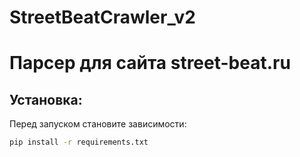 # StreetBeatCrawler_v2
# Парсер для сайта street-beat.ru


## Установка:

Перед запуском становите зависимости:
```bash
pip install -r requirements.txt
```